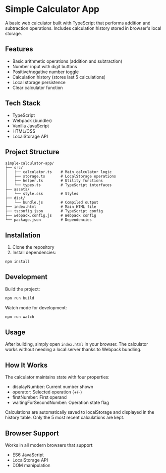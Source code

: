 # Simple Calculator App

A basic web calculator built with TypeScript that performs addition and subtraction operations. Includes calculation history stored in browser's local storage.

## Features

- Basic arithmetic operations (addition and subtraction)
- Number input with digit buttons
- Positive/negative number toggle
- Calculation history (stores last 5 calculations)
- Local storage persistence
- Clear calculator function

## Tech Stack

- TypeScript
- Webpack (bundler)
- Vanilla JavaScript
- HTML/CSS
- LocalStorage API

## Project Structure

```
simple-calculator-app/
├── src/
│   ├── calculator.ts    # Main calculator logic
│   ├── storage.ts       # LocalStorage operations
│   ├── helper.ts        # Utility functions
│   └── types.ts         # TypeScript interfaces
├── assets/
│   └── style.css        # Styles
├── dist/
│   └── bundle.js        # Compiled output
├── index.html           # Main HTML file
├── tsconfig.json        # TypeScript config
├── webpack.config.js    # Webpack config
└── package.json         # Dependencies
```

## Installation

1. Clone the repository
2. Install dependencies:
```bash
npm install
```

## Development

Build the project:
```bash
npm run build
```

Watch mode for development:
```bash
npm run watch
```

## Usage

After building, simply open `index.html` in your browser. The calculator works without needing a local server thanks to Webpack bundling.

## How It Works

The calculator maintains state with four properties:
- displayNumber: Current number shown
- operator: Selected operation (+/-)
- firstNumber: First operand
- waitingForSecondNumber: Operation state flag

Calculations are automatically saved to localStorage and displayed in the history table. Only the 5 most recent calculations are kept.

## Browser Support

Works in all modern browsers that support:
- ES6 JavaScript
- LocalStorage API
- DOM manipulation
